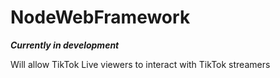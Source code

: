 # NodeWebFramework

___**Currently in development**___


Will allow TikTok Live viewers to interact with TikTok streamers

